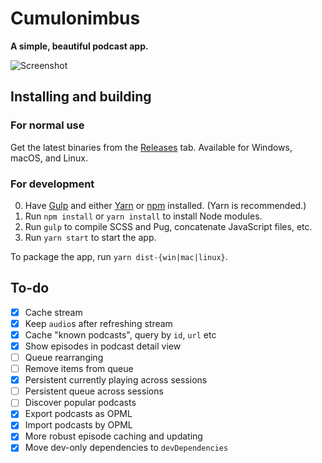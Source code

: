 # Cumulonimbus

**A simple, beautiful podcast app.**

![Screenshot](http://i.imgur.com/eZ5Q25g.png)

## Installing and building

### For normal use

Get the latest binaries from the [Releases](https://github.com/z-------------/cumulonimbus/releases) tab. Available for Windows, macOS, and Linux.

### For development

0. Have [Gulp](https://gulpjs.com) and either [Yarn](https://yarnpkg.com/en/docs/install) or [npm](https://www.npmjs.com/get-npm) installed. (Yarn is recommended.)
1. Run `npm install` or `yarn install` to install Node modules.
2. Run `gulp` to compile SCSS and Pug, concatenate JavaScript files, etc.
3. Run `yarn start` to start the app.

To package the app, run `yarn dist-{win|mac|linux}`.

## To-do

- [x] Cache stream
- [x] Keep `audio`s after refreshing stream
- [x] Cache "known podcasts", query by `id`, `url` etc
- [x] Show episodes in podcast detail view
- [ ] Queue rearranging
- [ ] Remove items from queue
- [x] Persistent currently playing across sessions
- [ ] Persistent queue across sessions
- [ ] Discover popular podcasts
- [x] Export podcasts as OPML
- [x] Import podcasts by OPML
- [x] More robust episode caching and updating
- [x] Move dev-only dependencies to `devDependencies`
